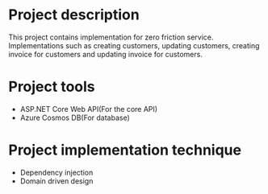 # Project description
This project contains implementation for zero friction service. 
Implementations such as creating customers, updating customers, creating invoice for customers and updating invoice for customers.
 
# Project tools
- ASP.NET Core Web API(For the core API)
- Azure Cosmos DB(For database)

# Project implementation technique
- Dependency injection
- Domain driven design